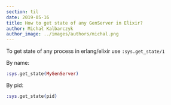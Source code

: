 ```yaml
---
section: til
date: 2019-05-16
title: How to get state of any GenServer in Elixir?
author: Michał Kalbarczyk
author_image: ../images/authors/michal.png
---
```

To get state of any process in erlang/elixir use `:sys.get_state/1`


By name:
```elixir
:sys.get_state(MyGenServer)
```

By pid:
```elixir
:sys.get_state(pid)
```